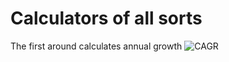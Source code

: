 # Calculators of all sorts

The first around calculates annual growth
![CAGR](https://dl.dropboxusercontent.com/s/dc34qq70smnlhzo/Screenshot%202014-05-11%2011.53.02.png)

